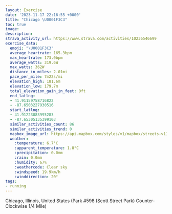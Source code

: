 ```yaml
---
layout: Exercise
date: '2023-11-17 22:16:55 +0000'
title: "Chicago \U0001F3C3"
toc: true
image:
description:
strava_activity_url: https://www.strava.com/activities/10236546699
exercise_data:
  emoji: "\U0001F3C3"
  average_heartrate: 165.3bpm
  max_heartrate: 173.0bpm
  average_watts: 319.6W
  max_watts: 362W
  distance_in_miles: 2.01mi
  pace_per_mile: 7m22s/mi
  elevation_high: 181.6m
  elevation_low: 179.7m
  total_elevation_gain_in_feet: 0ft
  end_latlng:
  - 41.91159758716822
  - -87.6503227930516
  start_latlng:
  - 41.91223083995283
  - -87.65305135399103
  similar_activities_count: 86
  similar_activities_trend: 0
  mapbox_image_url: https://api.mapbox.com/styles/v1/mapbox/streets-v11/static/path-5+787af2-1.0(k%7Bx~Fdl~uOAmACYOg%40AKh%40%7B%40zAuBDg%40H%5D%3F_B%40ILO%3FuHCqBEiBDaAHGLAFOGq%40CeADsA%3Fm%40Ck%40DmALSl%40%5DRCj%40%3FNHDP%40d%40AbDFz%40JVPNLBr%40Ar%40ORQLUCgDAYCOMSKKSIS%3Fm%40Bc%40FQLEHKZ%3FfCBx%40HRTTPJH%3FdAEREROLSBI%40e%40CwBEe%40GYMQKGUEy%40Bc%40FQPGLGb%40%40nBD~%40FTPRTHvAENELMHKHYEsDEUOWEGKCWCsAFKBGFQ%5ECN%3FLBl%40AfABr%40DPLRRNPBfAETGPMLSBQ%40%5BEqCCYKQQQUGi%40EeA%3F%5DIOI%5BFu%40EWDG%40ONSFEF%3FNHnCA~AHfACnBBtAArAFpK),pin-s-s+e5b22e(-87.65139,41.91174),pin-s-f+89ae00(-87.64879,41.91098999999998)/auto/800x800?access_token=pk.eyJ1Ijoiam9zaGJlY2ttYW4iLCJhIjoiY205eWR2aDd1MWZ6djJrbXc4a3M0bWZleiJ9.XiG9OWkNcZk2QzjJbxLB4A
  weather:
    :temperature: 6.7°C
    :apparent_temperature: 1.8°C
    :precipitation: 0.0mm
    :rain: 0.0mm
    :humidity: 67%
    :weathercode: Clear sky
    :windspeed: 19.9km/h
    :winddirection: 20°
tags:
- running
---
```

Chicago, Illinois, United States (Park #598 (Scott Street Park) Counter-Clockwise 1/4 Mile)
